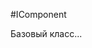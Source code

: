 ﻿---
Title: Компонент IComponent
Keywords: IComponent, Component
Link: .IComponent
---

#IComponent

Базовый класс...